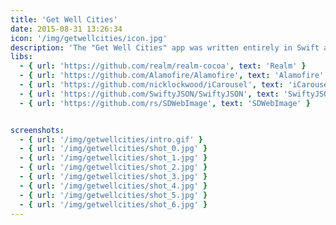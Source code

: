 ```yaml
---
title: 'Get Well Cities'
date: 2015-08-31 13:26:34
icon: '/img/getwellcities/icon.jpg'
description: 'The "Get Well Cities" app was written entirely in Swift and at its core powered by an elasticsearch rest API.  A multi-thread strategy was required to power many aspects of the app, an example is the geolocation based search for places, which processes the data and displays the information on a map simultaneously. The main goal of the app is to help people discover wellness places, websites, and events around them or in other cities so they can live a healthier life.'
libs:
  - { url: 'https://github.com/realm/realm-cocoa', text: 'Realm' }
  - { url: 'https://github.com/Alamofire/Alamofire', text: 'Alamofire' }
  - { url: 'https://github.com/nicklockwood/iCarousel', text: 'iCarousel' }
  - { url: 'https://github.com/SwiftyJSON/SwiftyJSON', text: 'SwiftyJSON' }
  - { url: 'https://github.com/rs/SDWebImage', text: 'SDWebImage' }


screenshots:
  - { url: '/img/getwellcities/intro.gif' }
  - { url: '/img/getwellcities/shot_0.jpg' }
  - { url: '/img/getwellcities/shot_1.jpg' }
  - { url: '/img/getwellcities/shot_2.jpg' }
  - { url: '/img/getwellcities/shot_3.jpg' }
  - { url: '/img/getwellcities/shot_4.jpg' }
  - { url: '/img/getwellcities/shot_5.jpg' }
  - { url: '/img/getwellcities/shot_6.jpg' }
---
```

